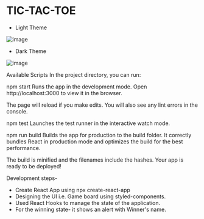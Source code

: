 # TIC-TAC-TOE

- Light Theme

![image](https://user-images.githubusercontent.com/74248496/165015247-160ae0d0-1d0f-4263-b393-9399a53c5208.png)

- Dark Theme

![image](https://user-images.githubusercontent.com/74248496/165015270-87a21545-d6d7-4854-a577-a1a76d482673.png)



Available Scripts
In the project directory, you can run:

npm start
Runs the app in the development mode.
Open http://localhost:3000 to view it in the browser.

The page will reload if you make edits.
You will also see any lint errors in the console.

npm test
Launches the test runner in the interactive watch mode.

npm run build
Builds the app for production to the build folder.
It correctly bundles React in production mode and optimizes the build for the best performance.

The build is minified and the filenames include the hashes.
Your app is ready to be deployed!

Development steps-
- Create React App using npx create-react-app
- Designing the UI i.e. Game board using styled-components.
- Used React Hooks to manage the state of the application.
- For the winning state- it shows an alert with Winner's name.
